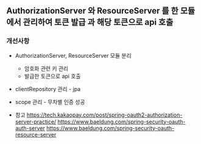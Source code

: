 ## AuthorizationServer 와 ResourceServer 를 한 모듈에서 관리하여 토큰 발급 과 해당 토큰으로 api 호출

### 개선사항

* AuthorizationServer, ResourceServer 모듈 분리
    * 암호화 관련 키 관리
    * 발급한 토큰으로 api 호출
* clientRepository 관리 - jpa
* scope 관리 - 무차별 인증 성공


* 참고 https://tech.kakaopay.com/post/spring-oauth2-authorization-server-practice/
  https://www.baeldung.com/spring-security-oauth-auth-server
  https://www.baeldung.com/spring-security-oauth-resource-server